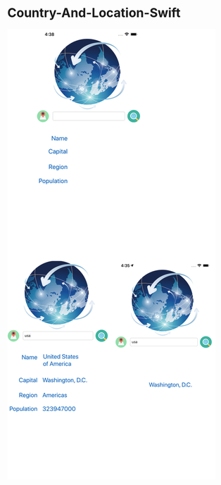 # Country-And-Location-Swift
![screen](https://github.com/codun2/Country-And-Location-Swift/blob/main/screen/main%20screen.png)
